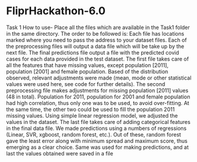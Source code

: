 # FliprHackathon-6.0
Task 1
How to use- Place all the files which are available in the Task1 folder in the same directory. The order to be followed is:
Each file has locations marked where you need to pass the address to your dataset files. Each of the preprocessing files will output a data file which will be take up by the next file. The final predictions file output a file with the predicted covid cases for each data provided in the test dataset.
The first file takes care of all the features that have missing values, except population [2011], population [2001] and female population. Based of the distribution observed, relevant adjustments were made (mean, mode or other statistical values were used here, see code for further details).
The second preprocessing file makes adjustments for missing population [2011] values (48 in total). Population for 2011, population for 2001 and female population had high correlation, thus only one was to be used, to avoid over-fitting. At the same time, the other two could be used to fill the population 2011 missing values. Using simple linear regression model, we adjusted the values in the dataset.
The last file takes care of adding categorical features in the final data file. We made predictions using a numbers of regressions (Linear, SVR, xgboost, random forest, etc.). Out of these, random forest gave the least error along with minimum spread and maximum score, thus emerging as a clear choice. Same was used for making predictions, and at last the values obtained were saved in a file
